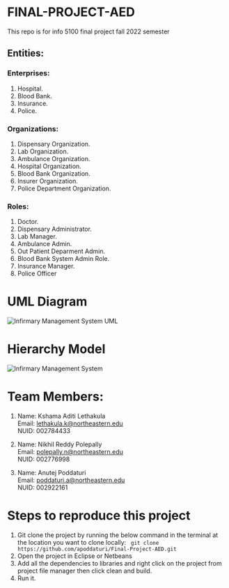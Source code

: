 # FINAL-PROJECT-AED
This repo is for info 5100 final project fall 2022 semester


## Entities:

### Enterprises:

1. Hospital.
2. Blood Bank.
3. Insurance.
4. Police.

### Organizations:

1. Dispensary Organization.
2. Lab Organization.
3. Ambulance Organization.
4. Hospital Organization.
5. Blood Bank Organization.
6. Insurer Organization.
7. Police Department Organization.

### Roles:

1. Doctor.
2. Dispensary Administrator.
3. Lab Manager.
4. Ambulance Admin.
5. Out Patient Deparment Admin.
6. Blood Bank System Admin Role.
7. Insurance Manager.
8. Police Officer

# UML Diagram

![Infirmary Management System UML](https://github.com/apoddaturi/Final-Project-AED/blob/f858039a7f44d7568509c1b42acd3d241fa181e1/UML.updated.png)

# Hierarchy Model

![Infirmary Management System](https://github.com/apoddaturi/Final-Project-AED/blob/main/hierarchy.png)

# Team Members:

1.  Name: Kshama Aditi Lethakula </br>
    Email:  lethakula.k@northeastern.edu </br>
    NUID: 002784433

2.  Name: Nikhil Reddy Polepally </br>
    Email: polepally.n@northeastern.edu </br>
    NUID: 002776998

3.  Name: Anutej Poddaturi </br>
    Email: poddaturi.a@northeastern.edu </br>
    NUID: 002922161

# Steps to reproduce this project

1. Git clone the project by running the below command in the terminal at the location you want to clone locally: ``` git clone https://github.com/apoddaturi/Final-Project-AED.git```
2. Open the project in Eclipse or Netbeans
3. Add all the dependencies to libraries and right click on the project from project file manager then click clean and build.
4. Run it.
